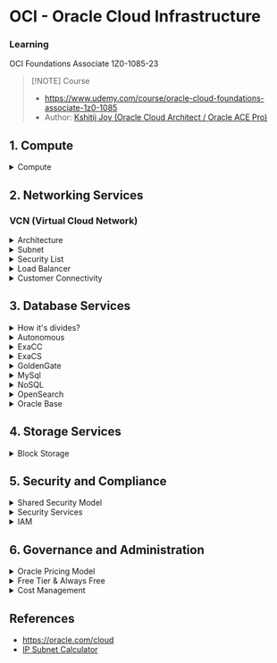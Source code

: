 # OCI - Oracle Cloud Infrastructure

### Learning 

OCI Foundations Associate 1Z0-1085-23

> [!NOTE] Course 
> - https://www.udemy.com/course/oracle-cloud-foundations-associate-1z0-1085
> - Author: [Kshitij Joy (Oracle Cloud Architect / Oracle ACE Pro)](https://www.linkedin.com/in/kshitij-joy-oracle-cloud-architect-oracle-ace-pro-7ab7bb7/)

## 1. Compute

<details>
<summary>Compute</summary>

![](assets/docs/compute/compute/compute.svg)

</details>

## 2. Networking Services

### VCN (Virtual Cloud Network)

<details>
<summary>Architecture</summary>

![](assets/imgs/oci-vcn.png)

#### Mind Map

![](assets/docs/networking/vcn/vcn.svg)

</details>

<details>
<summary>Subnet</summary>

![](assets/docs/networking/subnet/subnet.svg)

</details>

<details>
<summary>Security List</summary>

![](assets/docs/networking/security_list/security_list.svg)

</details>

<details>
<summary>Load Balancer</summary>

>  Architecture

![](assets/imgs/oci-load-balancer.png)

#### Mind Map

![](assets/docs/networking/load_balancer/load_balancer.svg)

</details>

<details>
<summary>Customer Connectivity</summary>

### Customer Connectivity

>  Architecture

![](assets/imgs/oci-customer_connectivity.png)


![](assets/docs/networking/connectivity/connectivity.svg)

</details>

## 3. Database Services

<details>
<summary>How it's divides?</summary>

![](assets/docs/database/database-services/database-services.svg)

</details>

<details>
<summary>Autonomous</summary>

![](assets/docs/database/autonomous/autonomous.svg)

</details>

<details>
<summary>ExaCC</summary>

![](assets/docs/database/exacc/exacc.svg)

</details>

<details>
<summary>ExaCS</summary>

![](assets/docs/database/exacs/exacs.svg)

</details>

<details>
<summary>GoldenGate</summary>

![](assets/docs/database/goldengate/goldengate.svg)

</details>

<details>
<summary>MySql</summary>

![](assets/docs/database/mysql/mysql.svg)

</details>

<details>
<summary>NoSQL</summary>

![](assets/docs/database/nosql/nosql.svg)

</details>

<details>
<summary>OpenSearch</summary>

![](assets/docs/database/opensearch/opensearch.svg)

</details>

<details>
<summary>Oracle Base</summary>

![](assets/docs/database/oracle-base/oracle-base.svg)

</details>

## 4. Storage Services

<details>
<summary>Block Storage</summary>

![](assets/docs/storage_services/block_storage/block_storage.svg)

</details>

## 5. Security and Compliance

<details>
<summary>Shared Security Model</summary>

![](assets/docs/security/shared_security/shared_security.svg)

</details>

<details>
<summary>Security Services</summary>

![](assets/docs/security/security_services/security_services.svg)

</details>

<details>
<summary>IAM</summary>

![](assets/docs/security/iam/iam.svg)

</details>

## 6. Governance and Administration

<details>
<summary>Oracle Pricing Model</summary>

![](assets/docs/governance/pricing/pricing.svg)

</details>

<details>
<summary>Free Tier & Always Free</summary>

![](assets/docs/governance/free_tier/free_tier.svg)

</details>

<details>
<summary>Cost Management</summary>

![](assets/docs/governance/cost_management/cost_management.svg)

</details>

## References 

- https://oracle.com/cloud
- [IP Subnet Calculator](https://www.subnet-calculator.com/subnet.php)
